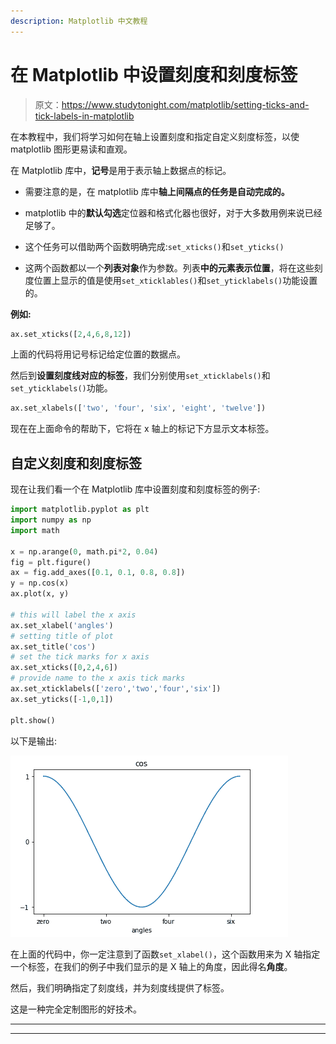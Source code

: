 ```yaml
---
description: Matplotlib 中文教程
---
```


# 在 Matplotlib 中设置刻度和刻度标签

> 原文：<https://www.studytonight.com/matplotlib/setting-ticks-and-tick-labels-in-matplotlib>

在本教程中，我们将学习如何在轴上设置刻度和指定自定义刻度标签，以使 matplotlib 图形更易读和直观。

在 Matplotlib 库中，**记号**是用于表示轴上数据点的标记。

*   需要注意的是，在 matplotlib 库中**轴上间隔点的任务是自动完成的。**

*   matplotlib 中的**默认勾选**定位器和格式化器也很好，对于大多数用例来说已经足够了。

*   这个任务可以借助两个函数明确完成:`set_xticks()`和`set_yticks()`

*   这两个函数都以一个**列表对象**作为参数。列表**中的元素表示位置**，将在这些刻度位置上显示的值是使用`set_xticklables()`和`set_yticklabels()`功能设置的。

**例如:**

```py
ax.set_xticks([2,4,6,8,12])
```

上面的代码将用记号标记给定位置的数据点。

然后到**设置刻度线对应的标签**，我们分别使用`set_xticklabels()`和`set_yticklabels()`功能。

```py
ax.set_xlabels(['two', 'four', 'six', 'eight', 'twelve'])
```

现在在上面命令的帮助下，它将在 x 轴上的标记下方显示文本标签。

## 自定义刻度和刻度标签

现在让我们看一个在 Matplotlib 库中设置刻度和刻度标签的例子:

```py
import matplotlib.pyplot as plt
import numpy as np
import math

x = np.arange(0, math.pi*2, 0.04)
fig = plt.figure()
ax = fig.add_axes([0.1, 0.1, 0.8, 0.8]) 
y = np.cos(x)
ax.plot(x, y)

# this will label the x axis
ax.set_xlabel('angles')
# setting title of plot
ax.set_title('cos')
# set the tick marks for x axis
ax.set_xticks([0,2,4,6])
# provide name to the x axis tick marks
ax.set_xticklabels(['zero','two','four','six'])
ax.set_yticks([-1,0,1])

plt.show()
```

以下是输出:

![set axis ticks and tick labels for matplotlib plot](img/d476eda9733106fa7b5e46cf5adb067a.png)

在上面的代码中，你一定注意到了函数`set_xlabel()`，这个函数用来为 X 轴指定一个标签，在我们的例子中我们显示的是 X 轴上的角度，因此得名**角度**。

然后，我们明确指定了刻度线，并为刻度线提供了标签。

这是一种完全定制图形的好技术。

* * *

* * *